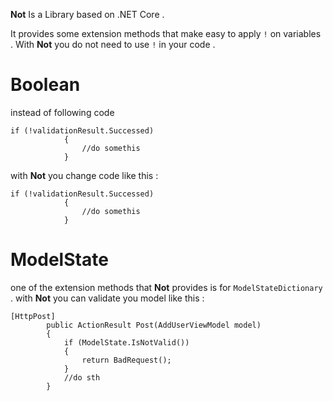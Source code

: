 <b>Not</b> Is a Library based on .NET Core .

It provides some extension methods that make easy to apply `!` on  variables . With <b>Not</b> you do not need to use `!` in your code .


# Boolean

instead of following code 

``` 
if (!validationResult.Successed)
            {
                //do somethis
            }
```
with <b>Not</b> you change code like this :


``` 
if (!validationResult.Successed)
            {
                //do somethis
            }
```
            


            
# ModelState
one of the extension methods that <b>Not</b> provides is for `ModelStateDictionary` . with <b>Not</b> you can validate you model like this :
```
[HttpPost]
        public ActionResult Post(AddUserViewModel model)
        {
            if (ModelState.IsNotValid())
            {
                return BadRequest();
            }
            //do sth
        }

```
